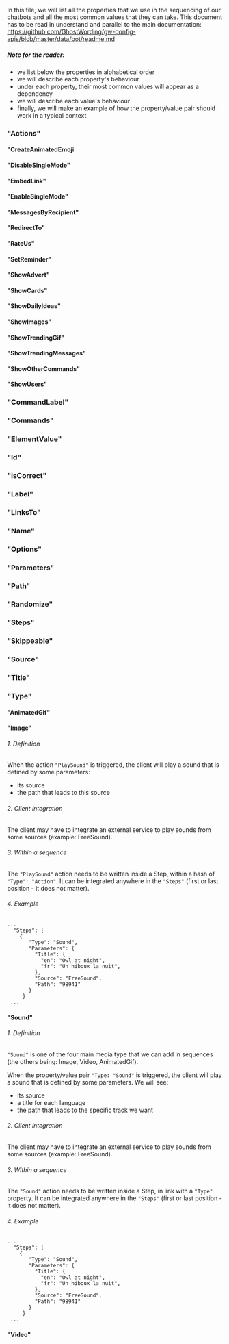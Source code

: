 In this file, we will list all the properties that we use in the sequencing of our chatbots and all the most common values that they can take. 
This document has to be read in understand and parallel to the main documentation: https://github.com/GhostWording/gw-config-apis/blob/master/data/bot/readme.md

##### Note for the reader:
- we list below the properties in alphabetical order
- we will describe each property's behaviour
- under each property, their most common values will appear as a dependency
- we will describe each value's behaviour
- finally, we will make an example of how the property/value pair should work in a typical context


### "Actions"

#### "CreateAnimatedEmoji

#### "DisableSingleMode"

#### "EmbedLink"

#### "EnableSingleMode" 

#### "MessagesByRecipient"

#### "RedirectTo"

#### "RateUs"

#### "SetReminder"

#### "ShowAdvert"

#### "ShowCards"

#### "ShowDailyIdeas"

#### "ShowImages"

#### "ShowTrendingGif"

#### "ShowTrendingMessages"

#### "ShowOtherCommands"

#### "ShowUsers"

### "CommandLabel"

### "Commands"

### "ElementValue"

### "Id"

### "isCorrect"

### "Label"

### "LinksTo"

### "Name"

### "Options"

### "Parameters"

### "Path"

### "Randomize"

### "Steps"

### "Skippeable"

### "Source"

### "Title"

### "Type"

#### "AnimatedGif"

#### "Image"

###### 1. Definition

When the action `"PlaySound"` is triggered, the client will play a sound that is defined by some parameters:
- its source
- the path that leads to this source

###### 2. Client integration

The client may have to integrate an external service to play sounds from some sources (example: FreeSound).

###### 3. Within a sequence

The `"PlaySound"` action needs to be written inside a Step, within a hash of `"Type": "Action"`. It can be integrated anywhere in the `"Steps"` (first or last position - it does not matter).

###### 4. Example

    ...
      "Steps": [
        {
           "Type": "Sound",
           "Parameters": {
             "Title": {
               "en": "Owl at night",
               "fr": "Un hiboux la nuit",
             },
             "Source": "FreeSound",
             "Path": "98941"
           }
         }
     ...


#### "Sound"

###### 1. Definition

`"Sound"` is one of the four main media type that we can add in sequences (the others being: Image, Video, AnimatedGif).

When the property/value pair `"Type: "Sound"` is triggered, the client will play a sound that is defined by some parameters. We will see:
- its source
- a title for each language
- the path that leads to the specific track we want

###### 2. Client integration

The client may have to integrate an external service to play sounds from some sources (example: FreeSound).

###### 3. Within a sequence

The `"Sound"` action needs to be written inside a Step, in link with a `"Type"` property. It can be integrated anywhere in the `"Steps"` (first or last position - it does not matter).

###### 4. Example

    ...
      "Steps": [
        {
           "Type": "Sound",
           "Parameters": {
             "Title": {
               "en": "Owl at night",
               "fr": "Un hiboux la nuit",
             },
             "Source": "FreeSound",
             "Path": "98941"
           }
         }
     ...


#### "Video"



